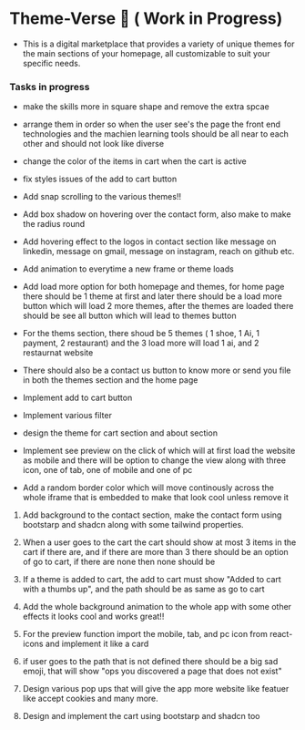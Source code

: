 # Theme-Verse 🌌 ( Work in Progress)
- This is a digital marketplace that provides a variety of unique themes for the main sections of your homepage, all customizable to suit your specific needs.


### Tasks in progress
- make the skills more in square shape and remove the extra spcae
- arrange them in order so when the user see's the page the front end technologies and the machien learning tools should be all near to each other and should not look like diverse
- change the color of the items in cart when the cart is active
- fix styles issues of the add to cart button
- Add snap scrolling to the various themes!!
- Add box shadow on hovering over the contact form, also make to make the radius round

- Add hovering effect to the logos in contact section like message on linkedin, message on gmail, message on instagram, reach on github etc.

- Add animation to everytime a new frame or theme loads
- Add load more option for both homepage and themes, for home page there should be 1 theme at first and later there should be a load more button which will load 2 more themes, after the themes are loaded there should be see all button which will lead to themes button
- For the thems section, there shoud be 5 themes ( 1 shoe, 1 Ai, 1 payment, 2 restaurant) and the 3 load more will load 1 ai, and 2 restaurnat website

- There should also be a contact us button to know more or send you file in both the themes section and the home page

- Implement add to cart button
- Implement various filter
- design the theme for cart section and about section
- Implement see preview on the click of which will at first load the website as mobile and there will be option to change the view along with three icon, one of tab, one of mobile and one of pc


- Add a random border color which will move continously across the whole iframe that is embedded to make that look cool unless remove it


1. Add background to the contact section, make the contact form using bootstarp and shadcn along with some tailwind properties.
2. When a user goes to the cart the cart should show at most 3 items in the cart if there are, and if there are more than 3 there should be an option of go to cart, if there are none then none should be
3. If a theme is added to cart, the add to cart must show "Added to cart with a thumbs up", and the path should be as same as go to cart
4. Add the whole background animation to the whole app with some other effects it looks cool and works great!!
5. For the preview function import the mobile, tab, and pc icon from react-icons and implement it like a card
6. if user goes to the path that is not defined there should be a big sad emoji, that will show "ops you discovered a page that does not exist"

7. Design various pop ups that will give the app more website like featuer like accept cookies and many more.

8. Design and implement the cart using bootstarp and shadcn too




<!--
This is an open source project, so anyone can contribute just make sure you follow the [Code Of Conduct](Code_Of_Conduct.md)!
-->
<!--
Hello, I am OC, I will be leading the front end of this project. If anyone is a intermidiate or skilled back end developer, I would like to collaborate with them to work with me on this project.  Feel free to contact me by [Gmail](https://mail.google.com/mail/?view=cm&fs=1&to=chandankarom07@gmail.com)

### Projects Added --> 
<!--
--- 
## Technologies in use for this project ⚙️👨🏻‍💻
<!--
> Make sure to add the back end technologies you are using.
-->
<!--
- Things too add
   - Create navbar animation on scrolling both up and down
   - Add event listener and small dots to make it useful
   - Add hover effects on the main section

-  [Vite](https://vitejs.dev/)
-  [React](https://react.dev/)
-  [Tailwind CSS](https://tailwindcss.com/)
-  [Jest](https://jestjs.io/)
-  [Formik](https://formik.org/) 
-  [React Testing Library](https://testing-library.com/docs/react-testing-library/intro/)
-  [React Router](https://reactrouter.com/)
-  [Yup](https://github.com/jquense/yup)

<!--
-  [Flask]
-  [Three JS]
-  [Other react packages]
-  [Redux](https://redux.js.org/)
-  [Bootstrap](https://getbootstrap.com/) 

This template provides a minimal setup to get React working in Vite with HMR and some ESLint rules.

Currently, two official plugins are available:

- [@vitejs/plugin-react](https://github.com/vitejs/vite-plugin-react/blob/main/packages/plugin-react/README.md) uses [Babel](https://babeljs.io/) for Fast Refresh
- [@vitejs/plugin-react-swc](https://github.com/vitejs/vite-plugin-react-swc) uses [SWC](https://swc.rs/) for Fast Refresh
